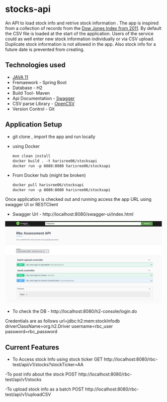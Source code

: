 # stocks-api

An API to load stock info and retrive stock information . The app is inspired from a collection of records from the [Dow Jones Index from 2011](http://archive.ics.uci.edu/ml/datasets/Dow+Jones+Index#). By default the CSV file is loaded at the start of the application. Users of the service could as well enter new stock information individually or via CSV upload. Duplicate stock information is not allowed in the app. Also stock info for a future date is prevented from creating.


## Technologies used 

 - [JAVA 11](https://www.oracle.com/java/technologies/downloads/#java11)
 - Fremaework - Spring Boot
 - Database - H2
 - Build Tool- Maven
 - Api Documentation - [Swagger](https://swagger.io/)
 - CSV parse Library - [OpenCSV](http://opencsv.sourceforge.net/)
 - Version Control - Git


## Application Setup

- git clone , import the app and run locally

- using Docker 
  ```
  mvn clean install
  docker build . -t harisree06/stocksapi
  docker run -p 8080:8080 harisree06/stocksapi
  ```
- From Docker hub (might be broken) 
  ```
  docker pull harisree06/stocksapi
  docker run -p 8080:8080 harisree06/stocksapi
  
  ```
  
  
  
Once application is checked out and running access the app URL using swagger UI or RESTClient
- Swagger Url - http://localhost:8080/swagger-ui/index.html

![swagger](https://github.com/webdev-june-2021/notes_images/blob/main/swagger.png?raw=true)
- To check the DB - http://localhost:8080/h2-console/login.do

Credentials are as follows 
url=jdbc:h2:mem:stockInfodb
driverClassName=org.h2.Driver
username=rbc_user
password=rbc_password


## Current Features

- To Access stock Info using stock ticker
 GET http://localhost:8080/rbc-test/api/v1/stocks?stockTicker=AA
 
 
 -To post info about the stock 
 POST http://localhost:8080/rbc-test/api/v1/stocks
 
 
 -To upload stock info as a batch 
 POST http://localhost:8080/rbc-test/api/v1/uploadCSV

